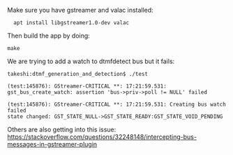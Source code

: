 Make sure you have gstreamer and valac installed:
```
  apt install libgstreamer1.0-dev valac
```

Then build the app by doing:
```
make
```


We are trying to add a watch to dtmfdetect bus but it fails:

```
takeshi:dtmf_generation_and_detection$ ./test

(test:145876): GStreamer-CRITICAL **: 17:21:59.531: gst_bus_create_watch: assertion 'bus->priv->poll != NULL' failed

(test:145876): GStreamer-CRITICAL **: 17:21:59.531: Creating bus watch failed
state changed: GST_STATE_NULL->GST_STATE_READY:GST_STATE_VOID_PENDING
```


Others are also getting into this issue:
    https://stackoverflow.com/questions/32248148/intercepting-bus-messages-in-gstreamer-plugin

